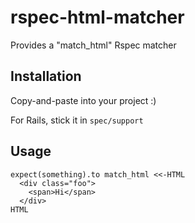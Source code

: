 # rspec-html-matcher
Provides a "match_html" Rspec matcher

## Installation
Copy-and-paste into your project :)

For Rails, stick it in `spec/support`

## Usage
```
expect(something).to match_html <<-HTML
  <div class="foo">
    <span>Hi</span>
  </div>
HTML
```
